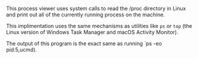 This process viewer uses system calls to read the /proc directory in Linux and print out all of the currently running process on the machine.

This implimentation uses the same mechanisms as utilities like `ps` or `top` (the Linux version of Windows Task Manager and macOS Activity Monitor).

The output of this program is the exact same as running `ps -eo pid:5,ucmd).
